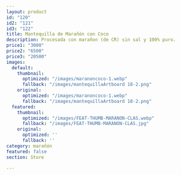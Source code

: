 ```yaml
---
layout: product
id: "120"
id2: "121"
id3: "122"
title: Mantequilla de Marañón con Coco
description: Procesada con marañon (de CR) sin sal y 100% puro.
price1: "3000"
price2: "6500"
price3: "20500"
images:
  default:
    thumbnail:
      optimized: "/images/maranoncoco-1.webp"
      fallback: "/images/mantequillaArtboard 18-2.png"
    original:
      optimized: "/images/maranoncoco-1.webp"
      fallback: "/images/mantequillaArtboard 18-2.png"
  featured:
    thumbnail:
      optimized: "/images/FEAT-THUMB-MARANON-CLAS.webp"
      fallback: "/images/FEAT-THUMB-MARANON-CLAS.jpg"
    original:
      optimized: ''
      fallback: ''
category: marañón
featured: false
section: Store

---
```

